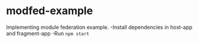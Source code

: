 # modfed-example

Implementing module federation example.
-Install dependencies in host-app and fragment-app
-Run `npm start`

